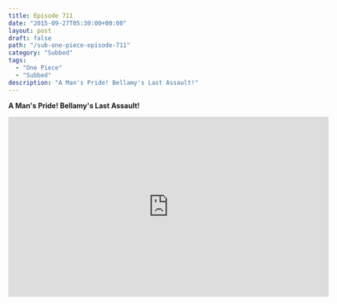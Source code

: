 ```yaml
---
title: Episode 711
date: "2015-09-27T05:30:00+00:00"
layout: post
draft: false
path: "/sub-one-piece-episode-711"
category: "Subbed"
tags:
  - "One Piece"
  - "Subbed"
description: "A Man's Pride! Bellamy's Last Assault!"
---
```


**A Man's Pride! Bellamy's Last Assault!**

<iframe width="640" height="360" src="https://www.rapidvideo.com/e/G6FRPGJJDQ" frameborder="0" marginwidth=0 marginheight=0 scrolling=no allowfullscreen></iframe>

